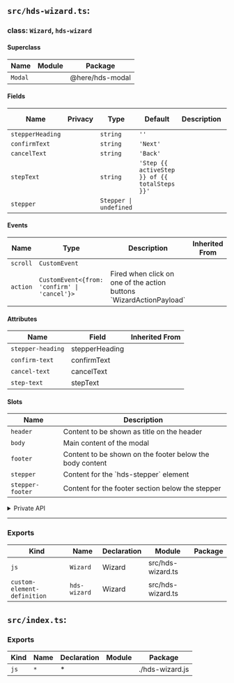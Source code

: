 ## `src/hds-wizard.ts`:

### class: `Wizard`, `hds-wizard`

#### Superclass

| Name    | Module | Package         |
| ------- | ------ | --------------- |
| `Modal` |        | @here/hds-modal |

#### Fields

| Name             | Privacy | Type                   | Default                                       | Description | Inherited From |
| ---------------- | ------- | ---------------------- | --------------------------------------------- | ----------- | -------------- |
| `stepperHeading` |         | `string`               | `''`                                          |             |                |
| `confirmText`    |         | `string`               | `'Next'`                                      |             |                |
| `cancelText`     |         | `string`               | `'Back'`                                      |             |                |
| `stepText`       |         | `string`               | `'Step {{ activeStep }} of {{ totalSteps }}'` |             |                |
| `stepper`        |         | `Stepper \| undefined` |                                               |             |                |

#### Events

| Name     | Type                                         | Description                                                           | Inherited From |
| -------- | -------------------------------------------- | --------------------------------------------------------------------- | -------------- |
| `scroll` | `CustomEvent`                                |                                                                       |                |
| `action` | `CustomEvent<{from: 'confirm' \| 'cancel'}>` | Fired when click on one of the action buttons \`WizardActionPayload\` |                |

#### Attributes

| Name              | Field          | Inherited From |
| ----------------- | -------------- | -------------- |
| `stepper-heading` | stepperHeading |                |
| `confirm-text`    | confirmText    |                |
| `cancel-text`     | cancelText     |                |
| `step-text`       | stepText       |                |

#### Slots

| Name             | Description                                              |
| ---------------- | -------------------------------------------------------- |
| `header`         | Content to be shown as title on the header               |
| `body`           | Main content of the modal                                |
| `footer`         | Content to be shown on the footer below the body content |
| `stepper`        | Content for the \`hds-stepper\` element                  |
| `stepper-footer` | Content for the footer section below the stepper         |

<details><summary>Private API</summary>

#### Fields

| Name              | Privacy   | Type              | Default | Description | Inherited From |
| ----------------- | --------- | ----------------- | ------- | ----------- | -------------- |
| `debouncedResize` | protected |                   |         |             |                |
| `stepperSlot`     | private   | `HTMLSlotElement` |         |             |                |

#### Methods

| Name                        | Privacy   | Description                                                  | Parameters                                                         | Return           | Inherited From |
| --------------------------- | --------- | ------------------------------------------------------------ | ------------------------------------------------------------------ | ---------------- | -------------- |
| `setTabbableElements`       | protected |                                                              |                                                                    |                  |                |
| `renderStepText`            | protected |                                                              |                                                                    |                  |                |
| `changeStepperMaxHeight`    | private   | Set calculated max height for stepper as custom css variable |                                                                    |                  |                |
| `renderContentHeader`       | private   |                                                              |                                                                    | `unknown`        |                |
| `onSlotChange`              | private   |                                                              |                                                                    |                  |                |
| `renderStepperHeading`      | private   |                                                              |                                                                    |                  |                |
| `renderStepperFooter`       | private   |                                                              |                                                                    |                  |                |
| `renderContentFooter`       | private   |                                                              |                                                                    |                  |                |
| `renderFooterButtons`       | private   |                                                              |                                                                    |                  |                |
| `renderDefaultFooterButton` | private   |                                                              | `variant: ModalVariant, text: string, name: 'confirm' \| 'cancel'` | `TemplateResult` |                |
| `defaultButtonClick`        | private   |                                                              | `name: 'confirm' \| 'cancel'`                                      |                  |                |

</details>

<hr/>

### Exports

| Kind                        | Name         | Declaration | Module            | Package |
| --------------------------- | ------------ | ----------- | ----------------- | ------- |
| `js`                        | `Wizard`     | Wizard      | src/hds-wizard.ts |         |
| `custom-element-definition` | `hds-wizard` | Wizard      | src/hds-wizard.ts |         |

## `src/index.ts`:

### Exports

| Kind | Name | Declaration | Module | Package         |
| ---- | ---- | ----------- | ------ | --------------- |
| `js` | `*`  | \*          |        | ./hds-wizard.js |
